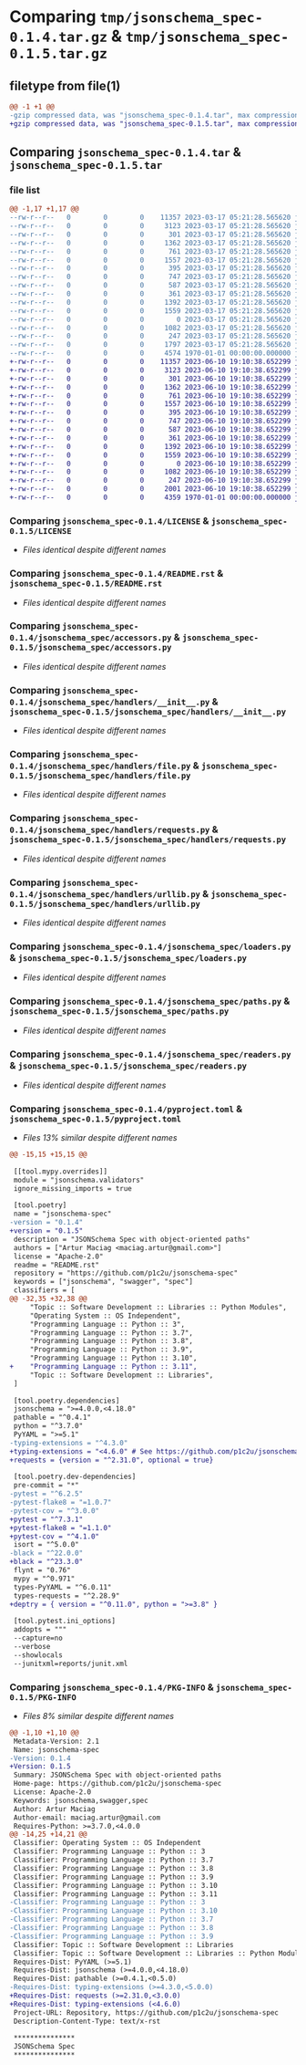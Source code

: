 # Comparing `tmp/jsonschema_spec-0.1.4.tar.gz` & `tmp/jsonschema_spec-0.1.5.tar.gz`

## filetype from file(1)

```diff
@@ -1 +1 @@
-gzip compressed data, was "jsonschema_spec-0.1.4.tar", max compression
+gzip compressed data, was "jsonschema_spec-0.1.5.tar", max compression
```

## Comparing `jsonschema_spec-0.1.4.tar` & `jsonschema_spec-0.1.5.tar`

### file list

```diff
@@ -1,17 +1,17 @@
--rw-r--r--   0        0        0    11357 2023-03-17 05:21:28.565620 jsonschema_spec-0.1.4/LICENSE
--rw-r--r--   0        0        0     3123 2023-03-17 05:21:28.565620 jsonschema_spec-0.1.4/README.rst
--rw-r--r--   0        0        0      301 2023-03-17 05:21:28.565620 jsonschema_spec-0.1.4/jsonschema_spec/__init__.py
--rw-r--r--   0        0        0     1362 2023-03-17 05:21:28.565620 jsonschema_spec-0.1.4/jsonschema_spec/accessors.py
--rw-r--r--   0        0        0      761 2023-03-17 05:21:28.565620 jsonschema_spec-0.1.4/jsonschema_spec/handlers/__init__.py
--rw-r--r--   0        0        0     1557 2023-03-17 05:21:28.565620 jsonschema_spec-0.1.4/jsonschema_spec/handlers/file.py
--rw-r--r--   0        0        0      395 2023-03-17 05:21:28.565620 jsonschema_spec-0.1.4/jsonschema_spec/handlers/protocols.py
--rw-r--r--   0        0        0      747 2023-03-17 05:21:28.565620 jsonschema_spec-0.1.4/jsonschema_spec/handlers/requests.py
--rw-r--r--   0        0        0      587 2023-03-17 05:21:28.565620 jsonschema_spec-0.1.4/jsonschema_spec/handlers/urllib.py
--rw-r--r--   0        0        0      361 2023-03-17 05:21:28.565620 jsonschema_spec-0.1.4/jsonschema_spec/handlers/utils.py
--rw-r--r--   0        0        0     1392 2023-03-17 05:21:28.565620 jsonschema_spec-0.1.4/jsonschema_spec/loaders.py
--rw-r--r--   0        0        0     1559 2023-03-17 05:21:28.565620 jsonschema_spec-0.1.4/jsonschema_spec/paths.py
--rw-r--r--   0        0        0        0 2023-03-17 05:21:28.565620 jsonschema_spec-0.1.4/jsonschema_spec/py.typed
--rw-r--r--   0        0        0     1082 2023-03-17 05:21:28.565620 jsonschema_spec-0.1.4/jsonschema_spec/readers.py
--rw-r--r--   0        0        0      247 2023-03-17 05:21:28.565620 jsonschema_spec-0.1.4/jsonschema_spec/utils.py
--rw-r--r--   0        0        0     1797 2023-03-17 05:21:28.565620 jsonschema_spec-0.1.4/pyproject.toml
--rw-r--r--   0        0        0     4574 1970-01-01 00:00:00.000000 jsonschema_spec-0.1.4/PKG-INFO
+-rw-r--r--   0        0        0    11357 2023-06-10 19:10:38.652299 jsonschema_spec-0.1.5/LICENSE
+-rw-r--r--   0        0        0     3123 2023-06-10 19:10:38.652299 jsonschema_spec-0.1.5/README.rst
+-rw-r--r--   0        0        0      301 2023-06-10 19:10:38.652299 jsonschema_spec-0.1.5/jsonschema_spec/__init__.py
+-rw-r--r--   0        0        0     1362 2023-06-10 19:10:38.652299 jsonschema_spec-0.1.5/jsonschema_spec/accessors.py
+-rw-r--r--   0        0        0      761 2023-06-10 19:10:38.652299 jsonschema_spec-0.1.5/jsonschema_spec/handlers/__init__.py
+-rw-r--r--   0        0        0     1557 2023-06-10 19:10:38.652299 jsonschema_spec-0.1.5/jsonschema_spec/handlers/file.py
+-rw-r--r--   0        0        0      395 2023-06-10 19:10:38.652299 jsonschema_spec-0.1.5/jsonschema_spec/handlers/protocols.py
+-rw-r--r--   0        0        0      747 2023-06-10 19:10:38.652299 jsonschema_spec-0.1.5/jsonschema_spec/handlers/requests.py
+-rw-r--r--   0        0        0      587 2023-06-10 19:10:38.652299 jsonschema_spec-0.1.5/jsonschema_spec/handlers/urllib.py
+-rw-r--r--   0        0        0      361 2023-06-10 19:10:38.652299 jsonschema_spec-0.1.5/jsonschema_spec/handlers/utils.py
+-rw-r--r--   0        0        0     1392 2023-06-10 19:10:38.652299 jsonschema_spec-0.1.5/jsonschema_spec/loaders.py
+-rw-r--r--   0        0        0     1559 2023-06-10 19:10:38.652299 jsonschema_spec-0.1.5/jsonschema_spec/paths.py
+-rw-r--r--   0        0        0        0 2023-06-10 19:10:38.652299 jsonschema_spec-0.1.5/jsonschema_spec/py.typed
+-rw-r--r--   0        0        0     1082 2023-06-10 19:10:38.652299 jsonschema_spec-0.1.5/jsonschema_spec/readers.py
+-rw-r--r--   0        0        0      247 2023-06-10 19:10:38.652299 jsonschema_spec-0.1.5/jsonschema_spec/utils.py
+-rw-r--r--   0        0        0     2001 2023-06-10 19:10:38.652299 jsonschema_spec-0.1.5/pyproject.toml
+-rw-r--r--   0        0        0     4359 1970-01-01 00:00:00.000000 jsonschema_spec-0.1.5/PKG-INFO
```

### Comparing `jsonschema_spec-0.1.4/LICENSE` & `jsonschema_spec-0.1.5/LICENSE`

 * *Files identical despite different names*

### Comparing `jsonschema_spec-0.1.4/README.rst` & `jsonschema_spec-0.1.5/README.rst`

 * *Files identical despite different names*

### Comparing `jsonschema_spec-0.1.4/jsonschema_spec/accessors.py` & `jsonschema_spec-0.1.5/jsonschema_spec/accessors.py`

 * *Files identical despite different names*

### Comparing `jsonschema_spec-0.1.4/jsonschema_spec/handlers/__init__.py` & `jsonschema_spec-0.1.5/jsonschema_spec/handlers/__init__.py`

 * *Files identical despite different names*

### Comparing `jsonschema_spec-0.1.4/jsonschema_spec/handlers/file.py` & `jsonschema_spec-0.1.5/jsonschema_spec/handlers/file.py`

 * *Files identical despite different names*

### Comparing `jsonschema_spec-0.1.4/jsonschema_spec/handlers/requests.py` & `jsonschema_spec-0.1.5/jsonschema_spec/handlers/requests.py`

 * *Files identical despite different names*

### Comparing `jsonschema_spec-0.1.4/jsonschema_spec/handlers/urllib.py` & `jsonschema_spec-0.1.5/jsonschema_spec/handlers/urllib.py`

 * *Files identical despite different names*

### Comparing `jsonschema_spec-0.1.4/jsonschema_spec/loaders.py` & `jsonschema_spec-0.1.5/jsonschema_spec/loaders.py`

 * *Files identical despite different names*

### Comparing `jsonschema_spec-0.1.4/jsonschema_spec/paths.py` & `jsonschema_spec-0.1.5/jsonschema_spec/paths.py`

 * *Files identical despite different names*

### Comparing `jsonschema_spec-0.1.4/jsonschema_spec/readers.py` & `jsonschema_spec-0.1.5/jsonschema_spec/readers.py`

 * *Files identical despite different names*

### Comparing `jsonschema_spec-0.1.4/pyproject.toml` & `jsonschema_spec-0.1.5/pyproject.toml`

 * *Files 13% similar despite different names*

```diff
@@ -15,15 +15,15 @@
 
 [[tool.mypy.overrides]]
 module = "jsonschema.validators"
 ignore_missing_imports = true
 
 [tool.poetry]
 name = "jsonschema-spec"
-version = "0.1.4"
+version = "0.1.5"
 description = "JSONSchema Spec with object-oriented paths"
 authors = ["Artur Maciag <maciag.artur@gmail.com>"]
 license = "Apache-2.0"
 readme = "README.rst"
 repository = "https://github.com/p1c2u/jsonschema-spec"
 keywords = ["jsonschema", "swagger", "spec"]
 classifiers = [
@@ -32,35 +32,38 @@
     "Topic :: Software Development :: Libraries :: Python Modules",
     "Operating System :: OS Independent",
     "Programming Language :: Python :: 3",
     "Programming Language :: Python :: 3.7",
     "Programming Language :: Python :: 3.8",
     "Programming Language :: Python :: 3.9",
     "Programming Language :: Python :: 3.10",
+    "Programming Language :: Python :: 3.11",
     "Topic :: Software Development :: Libraries",
 ]
 
 [tool.poetry.dependencies]
 jsonschema = ">=4.0.0,<4.18.0"
 pathable = "^0.4.1"
 python = "^3.7.0"
 PyYAML = ">=5.1"
-typing-extensions = "^4.3.0"
+typing-extensions = "<4.6.0" # See https://github.com/p1c2u/jsonschema-spec/issues/14
+requests = {version = "^2.31.0", optional = true}
 
 [tool.poetry.dev-dependencies]
 pre-commit = "*"
-pytest = "^6.2.5"
-pytest-flake8 = "=1.0.7"
-pytest-cov = "^3.0.0"
+pytest = "^7.3.1"
+pytest-flake8 = "=1.1.0"
+pytest-cov = "^4.1.0"
 isort = "^5.0.0"
-black = "^22.0.0"
+black = "^23.3.0"
 flynt = "0.76"
 mypy = "^0.971"
 types-PyYAML = "^6.0.11"
 types-requests = "^2.28.9"
+deptry = { version = "^0.11.0", python = ">=3.8" }
 
 [tool.pytest.ini_options]
 addopts = """
 --capture=no
 --verbose
 --showlocals
 --junitxml=reports/junit.xml
```

### Comparing `jsonschema_spec-0.1.4/PKG-INFO` & `jsonschema_spec-0.1.5/PKG-INFO`

 * *Files 8% similar despite different names*

```diff
@@ -1,10 +1,10 @@
 Metadata-Version: 2.1
 Name: jsonschema-spec
-Version: 0.1.4
+Version: 0.1.5
 Summary: JSONSchema Spec with object-oriented paths
 Home-page: https://github.com/p1c2u/jsonschema-spec
 License: Apache-2.0
 Keywords: jsonschema,swagger,spec
 Author: Artur Maciag
 Author-email: maciag.artur@gmail.com
 Requires-Python: >=3.7.0,<4.0.0
@@ -14,25 +14,21 @@
 Classifier: Operating System :: OS Independent
 Classifier: Programming Language :: Python :: 3
 Classifier: Programming Language :: Python :: 3.7
 Classifier: Programming Language :: Python :: 3.8
 Classifier: Programming Language :: Python :: 3.9
 Classifier: Programming Language :: Python :: 3.10
 Classifier: Programming Language :: Python :: 3.11
-Classifier: Programming Language :: Python :: 3
-Classifier: Programming Language :: Python :: 3.10
-Classifier: Programming Language :: Python :: 3.7
-Classifier: Programming Language :: Python :: 3.8
-Classifier: Programming Language :: Python :: 3.9
 Classifier: Topic :: Software Development :: Libraries
 Classifier: Topic :: Software Development :: Libraries :: Python Modules
 Requires-Dist: PyYAML (>=5.1)
 Requires-Dist: jsonschema (>=4.0.0,<4.18.0)
 Requires-Dist: pathable (>=0.4.1,<0.5.0)
-Requires-Dist: typing-extensions (>=4.3.0,<5.0.0)
+Requires-Dist: requests (>=2.31.0,<3.0.0)
+Requires-Dist: typing-extensions (<4.6.0)
 Project-URL: Repository, https://github.com/p1c2u/jsonschema-spec
 Description-Content-Type: text/x-rst
 
 ***************
 JSONSchema Spec
 ***************
```

